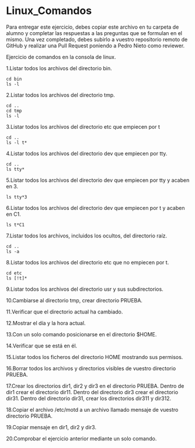 # Linux_Comandos

Para entregar este ejercicio, debes copiar este archivo en tu carpeta de alumno y completar las respuestas a las preguntas que se formulan en el mismo.
Una vez completado, debes subirlo a vuestro repositorio remoto de GitHub y realizar una Pull Request poniendo a Pedro Nieto como reviewer.


Ejercicio de comandos en la consola de linux.

  1.Listar todos los archivos del directorio bin.
    
    cd bin
    ls -l
    
  2.Listar todos los archivos del directorio tmp.
   
    cd ..
    cd tmp
    ls -l
    
  3.Listar todos los archivos del directorio etc que empiecen por t 
    
    cd ..
    ls -l t*
  
  4.Listar todos los archivos del directorio dev que empiecen por tty.
    
    cd ..
    ls tty*
    
  5.Listar todos los archivos del directorio dev que empiecen por tty y acaben en 3.
    
    ls tty*3
    
  6.Listar todos los archivos del directorio dev que empiecen por t y acaben en C1.
    
    ls t*C1

  7.Listar todos los archivos, incluidos los ocultos, del directorio raíz.
    
    cd ..
    ls -a
    
  8.Listar todos los archivos del directorio etc que no empiecen por t.
    
    cd etc
    ls [!t]*

  9.Listar todos los archivos del directorio usr y sus subdirectorios.
    
    

  10.Cambiarse al directorio tmp, crear directorio PRUEBA.
    
    

  11.Verificar que el directorio actual ha cambiado.
    
    

  12.Mostrar el día y la hora actual.
    
    

  13.Con un solo comando posicionarse en el directorio $HOME.
    
    
 
  14.Verificar que se está en él.
    
    

  15.Listar todos los ficheros del directorio HOME mostrando sus permisos.
    
    

  16.Borrar todos los archivos y directorios visibles de vuestro directorio PRUEBA.
    
    

  17.Crear los directorios dir1, dir2 y dir3 en el directorio PRUEBA. Dentro de dir1 crear el directorio dir11. Dentro del directorio 
  dir3 crear el directorio dir31. Dentro del directorio dir31, crear los directorios dir311 y dir312.
    
    
    
  18.Copiar el archivo /etc/motd a un archivo llamado mensaje de vuestro directorio PRUEBA.
    
    

  19.Copiar mensaje en dir1, dir2 y dir3.
    
    
    
  20.Comprobar el ejercicio anterior mediante un solo comando.
    

    
   
